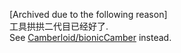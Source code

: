 
[Archived due to the following reason]  
工具拱拱二代目已经好了.  
See [Camberloid/bionicCamber](https://GitHub.com/Camberloid/bionicCamber) instead. 
